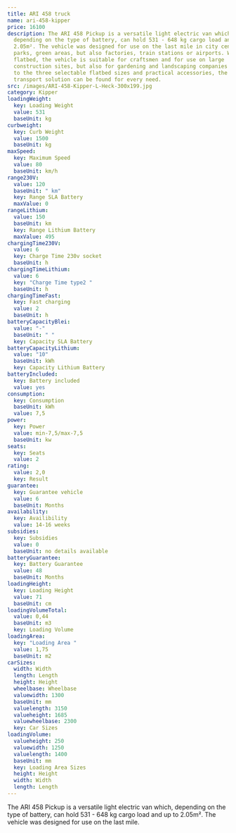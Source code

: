 ```yaml
---
title: ARI 458 truck
name: ari-458-kipper
price: 16100
description: The ARI 458 Pickup is a versatile light electric van which,
  depending on the type of battery, can hold 531 - 648 kg cargo load and up to
  2.05m². The vehicle was designed for use on the last mile in city centers,
  parks, green areas, but also factories, train stations or airports. With a
  flatbed, the vehicle is suitable for craftsmen and for use on large
  construction sites, but also for gardening and landscaping companies .. Thanks
  to the three selectable flatbed sizes and practical accessories, the perfect
  transport solution can be found for every need.
src: /images/ARI-458-Kipper-L-Heck-300x199.jpg
category: Kipper
loadingWeight:
  key: Loading Weight
  value: 531
  baseUnit: kg
curbweight:
  key: Curb Weight
  value: 1500
  baseUnit: kg
maxSpeed:
  key: Maximum Speed
  value: 80
  baseUnit: km/h
range230V:
  value: 120
  baseUnit: " km"
  key: Range SLA Battery
  maxValue: 0
rangeLithium:
  value: 150
  baseUnit: km
  key: Range Lithium Battery
  maxValue: 495
chargingTime230V:
  value: 6
  key: Charge Time 230v socket
  baseUnit: h
chargingTimeLithium:
  value: 6
  key: "Charge Time type2 "
  baseUnit: h
chargingTimeFast:
  key: Fast charging
  value: 2
  baseUnit: h
batteryCapacityBlei:
  value: "-"
  baseUnit: " "
  key: Capacity SLA Battery
batteryCapacityLithium:
  value: "10"
  baseUnit: kWh
  key: Capacity Lithium Battery
batteryIncluded:
  key: Battery included
  value: yes
consumption:
  key: Consumption
  baseUnit: kWh
  value: 7,5
power:
  key: Power
  value: min-7,5/max-7,5
  baseUnit: kw
seats:
  key: Seats
  value: 2
rating:
  value: 2,0
  key: Result
guarantee:
  key: Guarantee vehicle
  value: 6
  baseUnit: Months
availability:
  key: Availibility
  value: 14-16 weeks
subsidies:
  key: Subsidies
  value: 0
  baseUnit: no details available
batteryGuarantee:
  key: Battery Guarantee
  value: 48
  baseUnit: Months
loadingHeight:
  key: Loading Height
  value: 71
  baseUnit: cm
loadingVolumeTotal:
  value: 0,44
  baseUnit: m3
  key: Loading Volume
loadingArea:
  key: "Loading Area "
  value: 1,75
  baseUnit: m2
carSizes:
  width: Width
  length: Length
  height: Height
  wheelbase: Wheelbase
  valuewidth: 1300
  baseUnit: mm
  valuelength: 3150
  valueheight: 1685
  valuewheelbase: 2300
  key: Car Sizes
loadingVolume:
  valueheight: 250
  valuewidth: 1250
  valuelength: 1400
  baseUnit: mm
  key: Loading Area Sizes
  height: Height
  width: Width
  length: Length
---
```

The ARI 458 Pickup is a versatile light electric van which, depending on the type of battery, can hold 531 - 648 kg cargo load and up to 2.05m². The vehicle was designed for use on the last mile.
